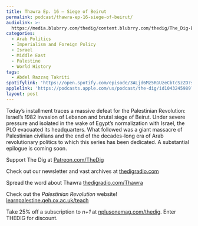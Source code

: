 ```yaml
---
title: Thawra Ep. 16 – Siege of Beirut
permalink: podcast/thawra-ep-16-siege-of-beirut/
audiolink: >-
  https://media.blubrry.com/thedig/content.blubrry.com/thedig/The_Dig-EP_452-Takriti.mp3
categories:
  - Arab Politics
  - Imperialism and Foreign Policy
  - Israel
  - Middle East
  - Palestine
  - World History
tags:
  - Abdel Razzaq Takriti
spotifylink: 'https://open.spotify.com/episode/3ALjd6Mz5RGUzeCbtcSzZO?si=153f975604c44110'
applelink: 'https://podcasts.apple.com/us/podcast/the-dig/id1043245989?i=1000663857433'
layout: post
---
```


Today’s installment traces a massive defeat for the Palestinian Revolution: Israel’s 1982 invasion of Lebanon and brutal siege of Beirut. Under severe pressure and isolated in the wake of Egypt’s normalization with Israel, the PLO evacuated its headquarters. What followed was a giant massacre of Palestinian civilians and the end of the decades-long era of Arab revolutionary politics to which this series has been dedicated. A substantial epilogue is coming soon.

Support The Dig at [Patreon.com/TheDig](http://patreon.com/TheDig)

Check out our newsletter and vast archives at [thedigradio.com](http://thedigradio.com)

Spread the word about Thawra [thedigradio.com/Thawra](http://thedigradio.com/Thawra)

Check out the *Palestinian Revolution* website! [learnpalestine.qeh.ox.ac.uk/teach](http://learnpalestine.qeh.ox.ac.uk/teach)

Take 25% off a subscription to *n+1* at [nplusonemag.com/thedig](http://nplusonemag.com/thedig). Enter THEDIG for discount.
